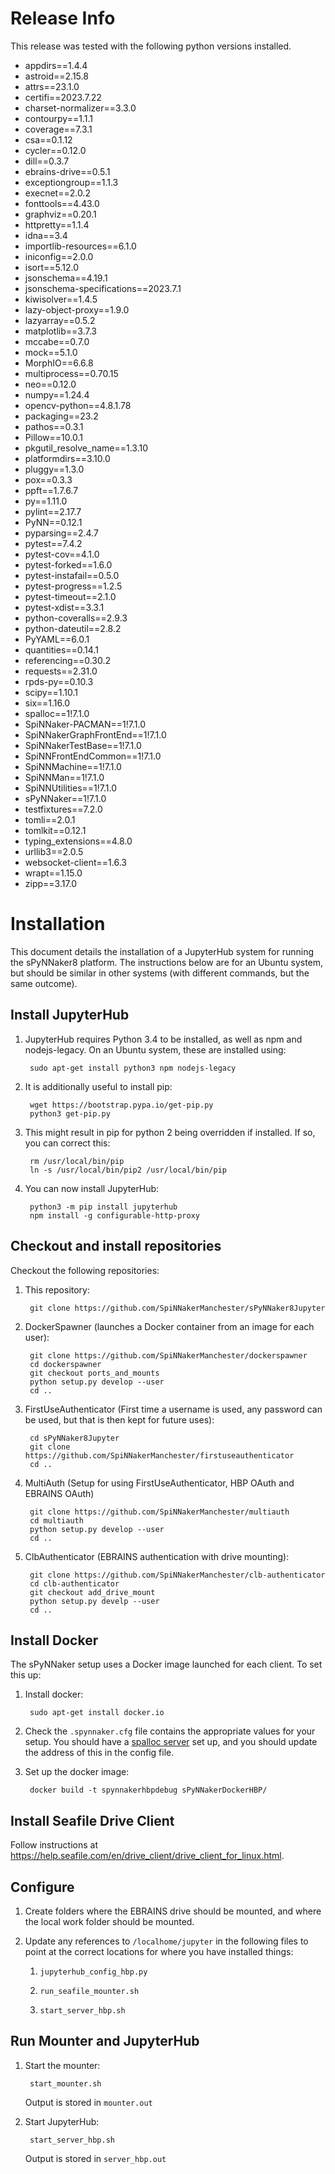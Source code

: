 Release Info
============
This release was tested with the following python versions installed.

- appdirs==1.4.4
- astroid==2.15.8
- attrs==23.1.0
- certifi==2023.7.22
- charset-normalizer==3.3.0
- contourpy==1.1.1
- coverage==7.3.1
- csa==0.1.12
- cycler==0.12.0
- dill==0.3.7
- ebrains-drive==0.5.1
- exceptiongroup==1.1.3
- execnet==2.0.2
- fonttools==4.43.0
- graphviz==0.20.1
- httpretty==1.1.4
- idna==3.4
- importlib-resources==6.1.0
- iniconfig==2.0.0
- isort==5.12.0
- jsonschema==4.19.1
- jsonschema-specifications==2023.7.1
- kiwisolver==1.4.5
- lazy-object-proxy==1.9.0
- lazyarray==0.5.2
- matplotlib==3.7.3
- mccabe==0.7.0
- mock==5.1.0
- MorphIO==6.6.8
- multiprocess==0.70.15
- neo==0.12.0
- numpy==1.24.4
- opencv-python==4.8.1.78
- packaging==23.2
- pathos==0.3.1
- Pillow==10.0.1
- pkgutil_resolve_name==1.3.10
- platformdirs==3.10.0
- pluggy==1.3.0
- pox==0.3.3
- ppft==1.7.6.7
- py==1.11.0
- pylint==2.17.7
- PyNN==0.12.1
- pyparsing==2.4.7
- pytest==7.4.2
- pytest-cov==4.1.0
- pytest-forked==1.6.0
- pytest-instafail==0.5.0
- pytest-progress==1.2.5
- pytest-timeout==2.1.0
- pytest-xdist==3.3.1
- python-coveralls==2.9.3
- python-dateutil==2.8.2
- PyYAML==6.0.1
- quantities==0.14.1
- referencing==0.30.2
- requests==2.31.0
- rpds-py==0.10.3
- scipy==1.10.1
- six==1.16.0
- spalloc==1!7.1.0
- SpiNNaker-PACMAN==1!7.1.0
- SpiNNakerGraphFrontEnd==1!7.1.0
- SpiNNakerTestBase==1!7.1.0
- SpiNNFrontEndCommon==1!7.1.0
- SpiNNMachine==1!7.1.0
- SpiNNMan==1!7.1.0
- SpiNNUtilities==1!7.1.0
- sPyNNaker==1!7.1.0
- testfixtures==7.2.0
- tomli==2.0.1
- tomlkit==0.12.1
- typing_extensions==4.8.0
- urllib3==2.0.5
- websocket-client==1.6.3
- wrapt==1.15.0
- zipp==3.17.0

# Installation
This document details the installation of a JupyterHub system for running the sPyNNaker8 platform.  The instructions below are for an Ubuntu system, but should be similar in other systems (with different commands, but the same outcome).

## Install JupyterHub

1. JupyterHub requires Python 3.4 to be installed, as well as npm and nodejs-legacy.  On an Ubuntu system, these are installed using:

        sudo apt-get install python3 npm nodejs-legacy

1. It is additionally useful to install pip:

        wget https://bootstrap.pypa.io/get-pip.py
        python3 get-pip.py
    
1. This might result in pip for python 2 being overridden if installed.  If so, you can correct this:

        rm /usr/local/bin/pip
        ln -s /usr/local/bin/pip2 /usr/local/bin/pip

1. You can now install JupyterHub:

        python3 -m pip install jupyterhub
        npm install -g configurable-http-proxy


## Checkout and install repositories

Checkout the following repositories:

1. This repository:

        git clone https://github.com/SpiNNakerManchester/sPyNNaker8Jupyter

1. DockerSpawner (launches a Docker container from an image for each user):

        git clone https://github.com/SpiNNakerManchester/dockerspawner
        cd dockerspawner
        git checkout ports_and_mounts
        python setup.py develop --user
        cd ..

1. FirstUseAuthenticator (First time a username is used, any password can be used, but that is then kept for future uses):

        cd sPyNNaker8Jupyter
        git clone https://github.com/SpiNNakerManchester/firstuseauthenticator
        cd ..

1. MultiAuth (Setup for using FirstUseAuthenticator, HBP OAuth and EBRAINS OAuth)

        git clone https://github.com/SpiNNakerManchester/multiauth
        cd multiauth
        python setup.py develop --user
        cd ..

1. ClbAuthenticator (EBRAINS authentication with drive mounting):

        git clone https://github.com/SpiNNakerManchester/clb-authenticator
        cd clb-authenticator
        git checkout add_drive_mount
        python setup.py develp --user
        cd ..

## Install Docker

The sPyNNaker setup uses a Docker image launched for each client.  To set this up:

1. Install docker:

        sudo apt-get install docker.io

1. Check the ```.spynnaker.cfg``` file contains the appropriate values for your setup.  You should have a [spalloc server](https://spalloc_server.readthedocs.io/) set up, and you should update the address of this in the config file.

1. Set up the docker image:

        docker build -t spynnakerhbpdebug sPyNNakerDockerHBP/

## Install Seafile Drive Client

Follow instructions at https://help.seafile.com/en/drive_client/drive_client_for_linux.html.

## Configure

1. Create folders where the EBRAINS drive should be mounted, and where the local work folder should be mounted.

1. Update any references to ```/localhome/jupyter``` in the following files to point at the correct locations for where you have installed things:

    1. ```jupyterhub_config_hbp.py```

    1. ```run_seafile_mounter.sh```

    1. ```start_server_hbp.sh``` 

## Run Mounter and JupyterHub

1. Start the mounter:

        start_mounter.sh

    Output is stored in ```mounter.out```

1. Start JupyterHub:

        start_server_hbp.sh

    Output is stored in ```server_hbp.out```

